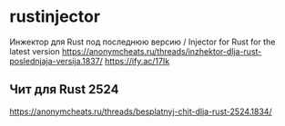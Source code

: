 # rustinjector
Инжектор для Rust под последнюю версию / Injector for Rust for the latest version
https://anonymcheats.ru/threads/inzhektor-dlja-rust-poslednjaja-versija.1837/
https://ify.ac/17Ik
## Чит для Rust 2524
https://anonymcheats.ru/threads/besplatnyj-chit-dlja-rust-2524.1834/
